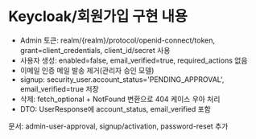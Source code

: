 # Keycloak/회원가입 구현 내용

- Admin 토큰: realm/{realm}/protocol/openid-connect/token, grant=client_credentials, client_id/secret 사용
- 사용자 생성: enabled=false, email_verified=true, required_actions 없음
- 이메일 인증 메일 발송 제거(관리자 승인 모델)
- signup: security_user.account_status='PENDING_APPROVAL', email_verified=true 저장
- 삭제: fetch_optional + NotFound 변환으로 404 케이스 우아 처리
- DTO: UserResponse에 account_status, email_verified 포함

문서: admin-user-approval, signup/activation, password-reset 추가
